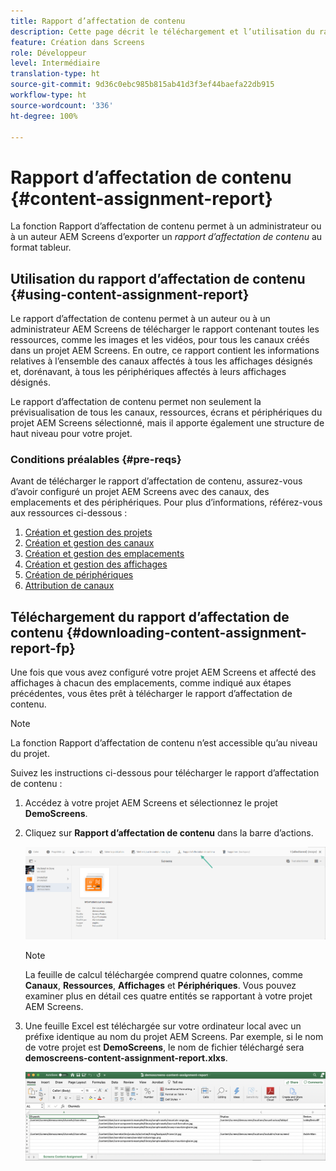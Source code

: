 ```yaml
---
title: Rapport d’affectation de contenu
description: Cette page décrit le téléchargement et l’utilisation du rapport d’affectation de contenu.
feature: Création dans Screens
role: Développeur
level: Intermédiaire
translation-type: ht
source-git-commit: 9d36c0ebc985b815ab41d3f3ef44baefa22db915
workflow-type: ht
source-wordcount: '336'
ht-degree: 100%

---
```



# Rapport d’affectation de contenu {#content-assignment-report}

La fonction Rapport d’affectation de contenu permet à un administrateur ou à un auteur AEM Screens d’exporter un *rapport d’affectation de contenu* au format tableur.

## Utilisation du rapport d’affectation de contenu {#using-content-assignment-report}

Le rapport d’affectation de contenu permet à un auteur ou à un administrateur AEM Screens de télécharger le rapport contenant toutes les ressources, comme les images et les vidéos, pour tous les canaux créés dans un projet AEM Screens. En outre, ce rapport contient les informations relatives à l’ensemble des canaux affectés à tous les affichages désignés et, dorénavant, à tous les périphériques affectés à leurs affichages désignés.

Le rapport d’affectation de contenu permet non seulement la prévisualisation de tous les canaux, ressources, écrans et périphériques du projet AEM Screens sélectionné, mais il apporte également une structure de haut niveau pour votre projet.


### Conditions préalables {#pre-reqs}

Avant de télécharger le rapport d’affectation de contenu, assurez-vous d’avoir configuré un projet AEM Screens avec des canaux, des emplacements et des périphériques.
Pour plus d’informations, référez-vous aux ressources ci-dessous :

1. [Création et gestion des projets](/help/user-guide/creating-a-screens-project.md)
1. [Création et gestion des canaux](/help/user-guide/managing-channels.md)
1. [Création et gestion des emplacements](/help/user-guide/managing-locations.md)
1. [Création et gestion des affichages](/help/user-guide/managing-displays.md)
1. [Création de périphériques](/help/user-guide/managing-devices.md)
1. [Attribution de canaux](/help/user-guide/channel-assignment-latest-fp.md)


## Téléchargement du rapport d’affectation de contenu {#downloading-content-assignment-report-fp}

Une fois que vous avez configuré votre projet AEM Screens et affecté des affichages à chacun des emplacements, comme indiqué aux étapes précédentes, vous êtes prêt à télécharger le rapport d’affectation de contenu.

>[!NOTE]
>La fonction Rapport d’affectation de contenu n’est accessible qu’au niveau du projet.

Suivez les instructions ci-dessous pour télécharger le rapport d’affectation de contenu :

1. Accédez à votre projet AEM Screens et sélectionnez le projet **DemoScreens**.

1. Cliquez sur **Rapport d’affectation de contenu** dans la barre d’actions.

   ![image](/help/user-guide/assets/content-assignment-report/can-download.png)

   >[!NOTE]
   >La feuille de calcul téléchargée comprend quatre colonnes, comme **Canaux**, **Ressources**, **Affichages** et **Périphériques**. Vous pouvez examiner plus en détail ces quatre entités se rapportant à votre projet AEM Screens.

1. Une feuille Excel est téléchargée sur votre ordinateur local avec un préfixe identique au nom du projet AEM Screens. Par exemple, si le nom de votre projet est **DemoScreens**, le nom de fichier téléchargé sera **demoscreens-content-assignment-report.xlxs**.

   ![image](/help/user-guide/assets/content-assignment-report/car-download1.png)

